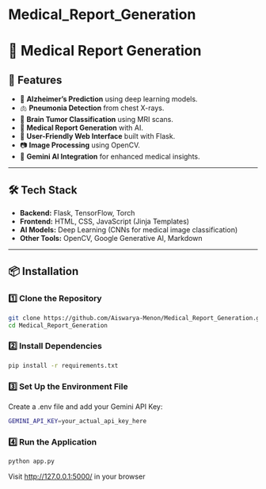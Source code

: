 # Medical_Report_Generation
# 🏥 Medical Report Generation  

## 🚀 Features  
- 🧠 **Alzheimer’s Prediction** using deep learning models.  
- 🫁 **Pneumonia Detection** from chest X-rays.  
- 🧠 **Brain Tumor Classification** using MRI scans.  
- 📄 **Medical Report Generation** with AI.  
- 🎨 **User-Friendly Web Interface** built with Flask.  
- 📷 **Image Processing** using OpenCV.  
- 🤖 **Gemini AI Integration** for enhanced medical insights.  

---

## 🛠️ Tech Stack  
- **Backend:** Flask, TensorFlow, Torch  
- **Frontend:** HTML, CSS, JavaScript (Jinja Templates)  
- **AI Models:** Deep Learning (CNNs for medical image classification)  
- **Other Tools:** OpenCV, Google Generative AI, Markdown  

---

## 📦 Installation  

### 1️⃣ Clone the Repository  
```bash
git clone https://github.com/Aiswarya-Menon/Medical_Report_Generation.git
cd Medical_Report_Generation
```
### 2️⃣ Install Dependencies
```bash
pip install -r requirements.txt
```
### 3️⃣ Set Up the Environment File
Create a .env file and add your Gemini API Key:
```bash
GEMINI_API_KEY=your_actual_api_key_here
```
### 4️⃣ Run the Application
```bash
python app.py
```
Visit http://127.0.0.1:5000/ in your browser
